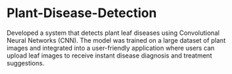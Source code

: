 # Plant-Disease-Detection
Developed a system that detects plant leaf diseases using Convolutional Neural Networks (CNN). The model was trained on a large dataset of plant images and integrated into a user-friendly application where users can upload leaf images to receive instant disease diagnosis and treatment suggestions.
